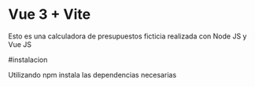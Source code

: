 # Vue 3 + Vite

Esto es una calculadora de presupuestos ficticia realizada con Node JS y Vue JS

#instalacion

Utilizando npm instala las dependencias necesarias
